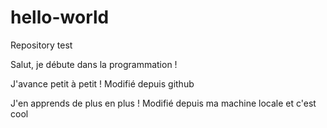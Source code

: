 # hello-world
Repository test

Salut, je débute dans la programmation !

J'avance petit à petit ! Modifié depuis github

J'en apprends de plus en plus ! Modifié depuis ma machine locale et c'est cool
